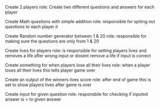 Create 2 players 
role: Create two different questions and answers for
each player

Create Math questions with simple addition
role: responsible for spiting out questions to each player
it 

Create Random number generator between 1 & 20
role: responsible for making sure the questions are only from 
1 & 20

Create lives for players
role: is responsible for setting players lives
and removes a life after wrong input or dosent remove a life
if input is correct

Create something for when players lose all their lives
role: when a player loses all their lives this tells player
game over

Create an output of the winners lives score
role: after end of game this is set to show players lives after
game is over

Create input for given question
role: responsbile for checking if inputed answer is = to given answer